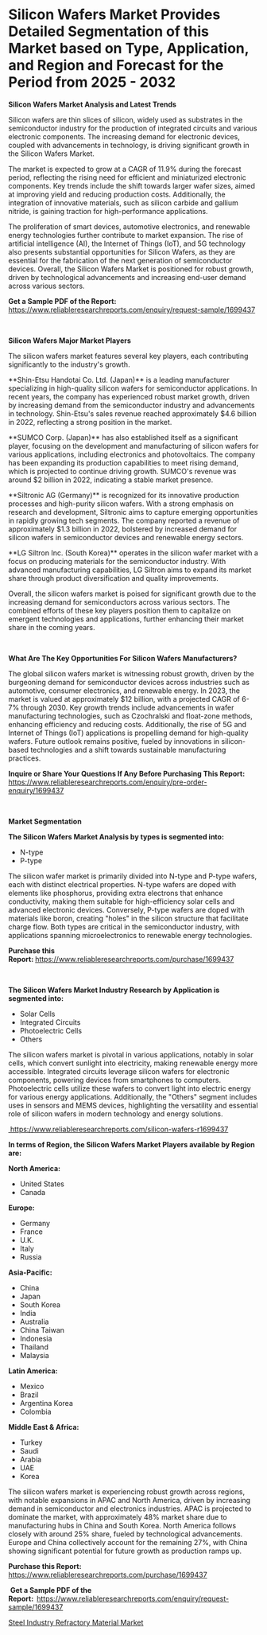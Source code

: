 <p><h1>Silicon Wafers Market Provides Detailed Segmentation of this Market based on Type, Application, and Region and Forecast for the Period from 2025 - 2032</h1></p><p><strong>Silicon Wafers Market Analysis and Latest Trends</strong></p>
<p><p>Silicon wafers are thin slices of silicon, widely used as substrates in the semiconductor industry for the production of integrated circuits and various electronic components. The increasing demand for electronic devices, coupled with advancements in technology, is driving significant growth in the Silicon Wafers Market. </p><p>The market is expected to grow at a CAGR of 11.9% during the forecast period, reflecting the rising need for efficient and miniaturized electronic components. Key trends include the shift towards larger wafer sizes, aimed at improving yield and reducing production costs. Additionally, the integration of innovative materials, such as silicon carbide and gallium nitride, is gaining traction for high-performance applications.</p><p>The proliferation of smart devices, automotive electronics, and renewable energy technologies further contribute to market expansion. The rise of artificial intelligence (AI), the Internet of Things (IoT), and 5G technology also presents substantial opportunities for Silicon Wafers, as they are essential for the fabrication of the next generation of semiconductor devices. Overall, the Silicon Wafers Market is positioned for robust growth, driven by technological advancements and increasing end-user demand across various sectors.</p></p>
<p><strong>Get a Sample PDF of the Report:&nbsp;</strong> <a href="https://www.reliableresearchreports.com/enquiry/request-sample/1699437?utm_campaign=3543&utm_medium=2&utm_source=Github&utm_content=ia&utm_term=27032025&utm_id=silicon-wafers">https://www.reliableresearchreports.com/enquiry/request-sample/1699437</a></p>
<p>&nbsp;</p>
<p><strong>Silicon Wafers Major Market Players</strong></p>
<p><p>The silicon wafers market features several key players, each contributing significantly to the industry's growth.</p><p>**Shin-Etsu Handotai Co. Ltd. (Japan)** is a leading manufacturer specializing in high-quality silicon wafers for semiconductor applications. In recent years, the company has experienced robust market growth, driven by increasing demand from the semiconductor industry and advancements in technology. Shin-Etsu's sales revenue reached approximately $4.6 billion in 2022, reflecting a strong position in the market.</p><p>**SUMCO Corp. (Japan)** has also established itself as a significant player, focusing on the development and manufacturing of silicon wafers for various applications, including electronics and photovoltaics. The company has been expanding its production capabilities to meet rising demand, which is projected to continue driving growth. SUMCO's revenue was around $2 billion in 2022, indicating a stable market presence.</p><p>**Siltronic AG (Germany)** is recognized for its innovative production processes and high-purity silicon wafers. With a strong emphasis on research and development, Siltronic aims to capture emerging opportunities in rapidly growing tech segments. The company reported a revenue of approximately $1.3 billion in 2022, bolstered by increased demand for silicon wafers in semiconductor devices and renewable energy sectors.</p><p>**LG Siltron Inc. (South Korea)** operates in the silicon wafer market with a focus on producing materials for the semiconductor industry. With advanced manufacturing capabilities, LG Siltron aims to expand its market share through product diversification and quality improvements.</p><p>Overall, the silicon wafers market is poised for significant growth due to the increasing demand for semiconductors across various sectors. The combined efforts of these key players position them to capitalize on emergent technologies and applications, further enhancing their market share in the coming years.</p></p>
<p>&nbsp;</p>
<p><strong>What Are The Key Opportunities For Silicon Wafers Manufacturers?</strong></p>
<p><p>The global silicon wafers market is witnessing robust growth, driven by the burgeoning demand for semiconductor devices across industries such as automotive, consumer electronics, and renewable energy. In 2023, the market is valued at approximately $12 billion, with a projected CAGR of 6-7% through 2030. Key growth trends include advancements in wafer manufacturing technologies, such as Czochralski and float-zone methods, enhancing efficiency and reducing costs. Additionally, the rise of 5G and Internet of Things (IoT) applications is propelling demand for high-quality wafers. Future outlook remains positive, fueled by innovations in silicon-based technologies and a shift towards sustainable manufacturing practices.</p></p>
<p><strong>Inquire or Share Your Questions If Any Before Purchasing This Report:</strong> <a href="https://www.reliableresearchreports.com/enquiry/pre-order-enquiry/1699437?utm_campaign=3543&utm_medium=2&utm_source=Github&utm_content=ia&utm_term=27032025&utm_id=silicon-wafers">https://www.reliableresearchreports.com/enquiry/pre-order-enquiry/1699437</a></p>
<p>&nbsp;</p>
<p><strong>Market Segmentation</strong></p>
<p><strong>The Silicon Wafers Market Analysis by types is segmented into:</strong></p>
<p><ul><li>N-type</li><li>P-type</li></ul></p>
<p><p>The silicon wafer market is primarily divided into N-type and P-type wafers, each with distinct electrical properties. N-type wafers are doped with elements like phosphorus, providing extra electrons that enhance conductivity, making them suitable for high-efficiency solar cells and advanced electronic devices. Conversely, P-type wafers are doped with materials like boron, creating "holes" in the silicon structure that facilitate charge flow. Both types are critical in the semiconductor industry, with applications spanning microelectronics to renewable energy technologies.</p></p>
<p><strong>Purchase this Report:&nbsp;</strong><a href="https://www.reliableresearchreports.com/purchase/1699437?utm_campaign=3543&utm_medium=2&utm_source=Github&utm_content=ia&utm_term=27032025&utm_id=silicon-wafers">https://www.reliableresearchreports.com/purchase/1699437</a></p>
<p>&nbsp;</p>
<p><strong>The Silicon Wafers Market Industry Research by Application is segmented into:</strong></p>
<p><ul><li>Solar Cells</li><li>Integrated Circuits</li><li>Photoelectric Cells</li><li>Others</li></ul></p>
<p><p>The silicon wafers market is pivotal in various applications, notably in solar cells, which convert sunlight into electricity, making renewable energy more accessible. Integrated circuits leverage silicon wafers for electronic components, powering devices from smartphones to computers. Photoelectric cells utilize these wafers to convert light into electric energy for various energy applications. Additionally, the "Others" segment includes uses in sensors and MEMS devices, highlighting the versatility and essential role of silicon wafers in modern technology and energy solutions.</p></p>
<p><a href="https://www.reliableresearchreports.com/silicon-wafers-r1699437?utm_campaign=3543&utm_medium=2&utm_source=Github&utm_content=ia&utm_term=27032025&utm_id=silicon-wafers">&nbsp;https://www.reliableresearchreports.com/silicon-wafers-r1699437</a></p>
<p><strong>In terms of Region, the Silicon Wafers Market Players available by Region are:</strong></p>
<p>
    <p> <strong> North America: </strong>
        <ul>
            <li>United States</li>
            <li>Canada</li>
        </ul>
        </p> 
    <p> <strong> Europe: </strong>
        <ul>
            <li>Germany</li>
            <li>France</li>
            <li>U.K.</li>
            <li>Italy</li>
            <li>Russia</li>
        </ul>
        </p> 
    <p> <strong> Asia-Pacific: </strong>
        <ul>
            <li>China</li>
            <li>Japan</li>
            <li>South Korea</li>
            <li>India</li>
            <li>Australia</li>
            <li>China Taiwan</li>
            <li>Indonesia</li>
            <li>Thailand</li>
            <li>Malaysia</li>
        </ul>
        </p> 
    <p> <strong> Latin America: </strong>
        <ul>
            <li>Mexico</li>
            <li>Brazil</li>
            <li>Argentina Korea</li>
            <li>Colombia</li>
        </ul>
        </p> 
    <p> <strong> Middle East & Africa: </strong>
        <ul>
            <li>Turkey</li>
            <li>Saudi</li>
            <li>Arabia</li>
            <li>UAE</li>
            <li>Korea</li>
        </ul>
    </p>
    </p>
<p><p>The silicon wafers market is experiencing robust growth across regions, with notable expansions in APAC and North America, driven by increasing demand in semiconductor and electronics industries. APAC is projected to dominate the market, with approximately 48% market share due to manufacturing hubs in China and South Korea. North America follows closely with around 25% share, fueled by technological advancements. Europe and China collectively account for the remaining 27%, with China showing significant potential for future growth as production ramps up.</p></p>
<p><strong>Purchase this Report: </strong><a href="https://www.reliableresearchreports.com/purchase/1699437?utm_campaign=3543&utm_medium=2&utm_source=Github&utm_content=ia&utm_term=27032025&utm_id=silicon-wafers">https://www.reliableresearchreports.com/purchase/1699437</a></p>
<p>&nbsp;<strong>Get a Sample PDF of the Report:&nbsp;&nbsp;</strong><a href="https://www.reliableresearchreports.com/enquiry/request-sample/1699437?utm_campaign=3543&utm_medium=2&utm_source=Github&utm_content=ia&utm_term=27032025&utm_id=silicon-wafers">https://www.reliableresearchreports.com/enquiry/request-sample/1699437</a></p>
<p><strong></strong></p>
<p><p><a href="https://github.com/waverlyam689/Market-Research-Report-List-1/blob/main/steel-industry-refractory-material-market.md?utm_campaign=3543&utm_medium=2&utm_source=Github&utm_content=ia&utm_term=27032025&utm_id=silicon-wafers">Steel Industry Refractory Material Market</a></p></p>